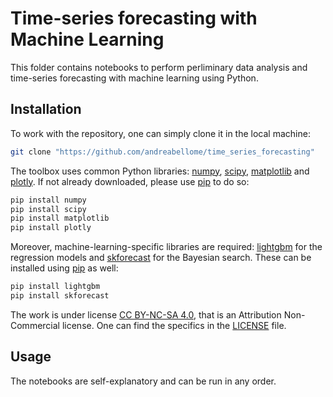 # Time-series forecasting with Machine Learning

This folder contains notebooks to perform perliminary data analysis and time-series forecasting with machine learning using Python.

## Installation

To work with the repository, one can simply clone it in the local machine:

```bash
git clone "https://github.com/andreabellome/time_series_forecasting"
```

The toolbox uses common Python libraries: [numpy](https://numpy.org/), [scipy](https://scipy.org/), [matplotlib](https://matplotlib.org/) and [plotly](https://plotly.com/python/). If not already downloaded, please use [pip](https://pip.pypa.io/en/stable/) to do so:

```bash
pip install numpy
pip install scipy
pip install matplotlib
pip install plotly
```

Moreover, machine-learning-specific libraries are required: [lightgbm](https://pypi.org/project/lightgbm/) for the regression models and [skforecast](https://skforecast.org/0.11.0/index.html) for the Bayesian search. These can be installed using [pip](https://pip.pypa.io/en/stable/) as well:

```bash
pip install lightgbm
pip install skforecast
```

The work is under license [CC BY-NC-SA 4.0](https://creativecommons.org/licenses/by-nc/4.0/), that is an Attribution Non-Commercial license. One can find the specifics in the [LICENSE](/LICENSE) file.

## Usage

The notebooks are self-explanatory and can be run in any order.









